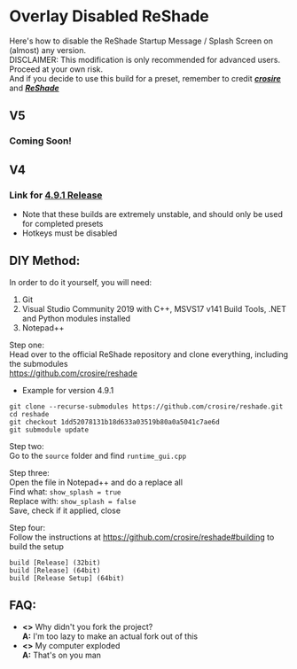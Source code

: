 # Overlay Disabled ReShade
Here's how to disable the ReShade Startup Message / Splash Screen on (almost) any version.  
DISCLAIMER: This modification is only recommended for advanced users. Proceed at your own risk.  
And if you decide to use this build for a preset, remember to credit [***crosire***](https://github.com/crosire) and [***ReShade***](https://reshade.me)

## V5  
### Coming Soon!

## V4
### Link for [4.9.1 Release](https://github.com/FaridZelli/OverlayDisabledReShade/raw/main/ReShade_Setup_OverlayDisabled_491.exe)
- Note that these builds are extremely unstable, and should only be used for completed presets
- Hotkeys must be disabled


## DIY Method:  
In order to do it yourself, you will need:
1) Git
2) Visual Studio Community 2019 with C++, MSVS17 v141 Build Tools, .NET and Python modules installed
3) Notepad++

Step one:  
Head over to the official ReShade repository and clone everything, including the submodules  
https://github.com/crosire/reshade  

- Example for version 4.9.1  
```
git clone --recurse-submodules https://github.com/crosire/reshade.git
cd reshade
git checkout 1dd52078131b18d633a03519b80a0a5041c7ae6d
git submodule update
```  

Step two:  
Go to the ```source``` folder and find ```runtime_gui.cpp```  

Step three:  
Open the file in Notepad++ and do a replace all  
Find what: ```show_splash = true```  
Replace with: ```show_splash = false```  
Save, check if it applied, close  

Step four:  
Follow the instructions at https://github.com/crosire/reshade#building to build the setup  
```
build [Release] (32bit)
build [Release] (64bit)
build [Release Setup] (64bit)
```

## FAQ:
- **<>** Why didn't you fork the project?   
**A:** I'm too lazy to make an actual fork out of this
- **<>** My computer exploded   
**A:** That's on you man
